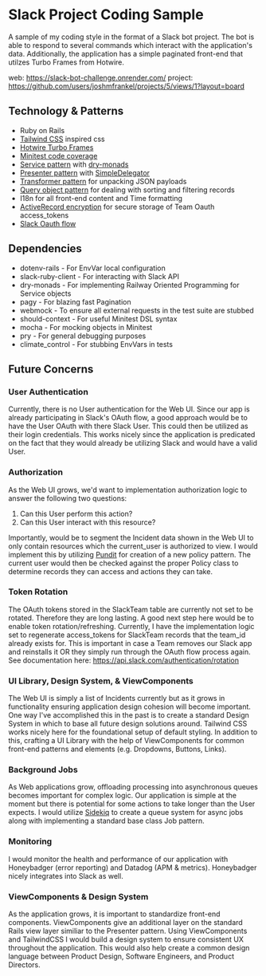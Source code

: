 # Slack Project Coding Sample

A sample of my coding style in the format of a Slack bot project. The bot is able to respond to several commands which interact with the application's data. Additionally, the application has a simple paginated front-end that utilzes Turbo Frames from Hotwire.

web: https://slack-bot-challenge.onrender.com/
project: https://github.com/users/joshmfrankel/projects/5/views/1?layout=board

## Technology & Patterns

* Ruby on Rails
* [Tailwind CSS](https://tailwindcss.com/) inspired css
* [Hotwire Turbo Frames](https://github.com/joshmfrankel/slack-project-coding-sample/blob/main/app/views/incidents/index.html.erb)
* [Minitest code coverage](https://github.com/joshmfrankel/slack-project-coding-sample/tree/main/test)
* [Service pattern](https://github.com/joshmfrankel/slack-project-coding-sample/tree/main/app/services) with [dry-monads](https://dry-rb.org/gems/dry-monads/1.3/do-notation/)
* [Presenter pattern](https://github.com/joshmfrankel/slack-project-coding-sample/tree/main/app/presenters) with [SimpleDelegator](https://ruby-doc.org/stdlib-2.5.1/libdoc/delegate/rdoc/SimpleDelegator.html)
* [Transformer pattern](https://github.com/joshmfrankel/slack-project-coding-sample/tree/main/app/transformers/slack) for unpacking JSON payloads
* [Query object pattern](https://github.com/joshmfrankel/slack-project-coding-sample/tree/main/app/queries) for dealing with sorting and filtering records
* I18n for all front-end content and Time formatting
* [ActiveRecord encryption](https://edgeguides.rubyonrails.org/active_record_encryption.html#setup) for secure storage of Team Oauth access_tokens
* [Slack Oauth flow](https://github.com/joshmfrankel/slack-project-coding-sample/blob/main/app/controllers/slack/oauth_callbacks_controller.rb)

## Dependencies

* dotenv-rails - For EnvVar local configuration
* slack-ruby-client - For interacting with Slack API
* dry-monads - For implementing Railway Oriented Programming for Service objects
* pagy - For blazing fast Pagination
* webmock - To ensure all external requests in the test suite are stubbed
* should-context - For useful Minitest DSL syntax
* mocha - For mocking objects in Minitest
* pry - For general debugging purposes
* climate_control - For stubbing EnvVars in tests

## Future Concerns

### User Authentication

Currently, there is no User authentication for the Web UI. Since our app is already participating in Slack's OAuth flow, a good approach would be to have the User OAuth with there Slack User. This could then be utilized as their login credentials. This works nicely
since the application is predicated on the fact that they would already be utilizing Slack and would have a valid User.

### Authorization

As the Web UI grows, we'd want to implementation authorization logic to answer the following two questions:

1. Can this User perform this action?
2. Can this User interact with this resource?

Importantly, would be to segment the Incident data shown in the Web UI to only contain resources which the current_user is authorized to view. I would implement this by utilizing [Pundit](https://github.com/varvet/pundit) for creation of a new policy pattern. The current user would then be checked against the proper Policy class to determine records they can access and actions they can take.

### Token Rotation

The OAuth tokens stored in the SlackTeam table are currently not set to be rotated. Therefore they are long lasting. A good next step here would be to enable token rotation/refreshing. Currently, I have the implementation logic set to regenerate access_tokens for SlackTeam records that the team_id already exists for. This is important in case a Team removes our Slack app and reinstalls it OR they simply run through the OAuth flow process again. See documentation here: https://api.slack.com/authentication/rotation

### UI Library, Design System, & ViewComponents

The Web UI is simply a list of Incidents currently but as it grows in functionality ensuring application design cohesion will become important. One way I've accomplished this in the past is to create a standard Design System in which to base all future design solutions around. Tailwind CSS works nicely here for the foundational setup of default styling. In addition to this, crafting a UI Library with the help of ViewComponents for common front-end patterns and elements (e.g. Dropdowns, Buttons, Links).

### Background Jobs

As Web applications grow, offloading processing into asynchronous queues becomes important for complex logic. Our application is simple at the moment but there is potential for some
actions to take longer than the User expects. I would utilize [Sidekiq](https://github.com/sidekiq/sidekiq) to create a queue system for async jobs along with implementing a standard base class Job pattern.

### Monitoring

I would monitor the health and performance of our application with Honeybadger (error reporting) and Datadog (APM & metrics). Honeybadger nicely integrates into Slack as well.

### ViewComponents & Design System

As the application grows, it is important to standardize front-end components. ViewComponents give an additional layer on the standard Rails view layer similiar to the Presenter pattern. Using ViewComponents and TailwindCSS I would build a design system to ensure consistent UX throughout the application. This would also help create a common design language between Product Design, Software Engineers, and Product Directors.
